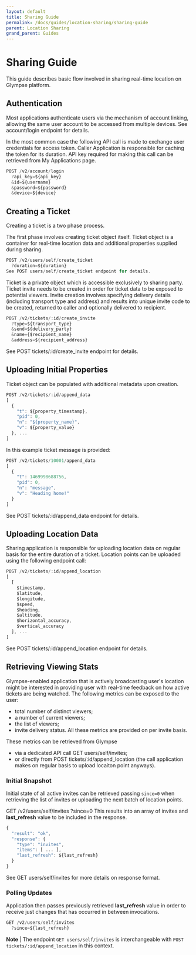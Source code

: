 ```yaml
---
layout: default
title: Sharing Guide
permalink: /docs/guides/location-sharing/sharing-guide
parent: Location Sharing
grand_parent: Guides
---
```


# Sharing Guide
This guide describes basic flow involved in sharing real-time location on Glympse platform.

## Authentication
Most applications authenticate users via the mechanism of account linking, allowing the same user account to be accessed from multiple devices. See account/login endpoint for details.

In the most common case the following API call is made to exchange user credentials for access token. Caller Application is responsible for caching the token for its duration. API key required for making this call can be retrieved from My Applications page.
```js
POST /v2/account/login
  ?api_key=${api_key}
  &id=${username}
  &password=${password}
  &device=${device}
```

## Creating a Ticket
Creating a ticket is a two phase process.

The first phase involves creating ticket object itself. Ticket object is a container for real-time location data and additional properties supplied during sharing.

```js
POST /v2/users/self/create_ticket
  ?duration=${duration}
See POST users/self/create_ticket endpoint for details.
```

Ticket is a private object which is accessible exclusively to sharing party. Ticket invite needs to be created in order for ticket data to be exposed to potential viewers. Invite creation involves specifying delivery details (including transport type and address) and results into unique invite code to be created, returned to caller and optionally delivered to recipient.

```js
POST /v2/tickets/:id/create_invite
  ?type=${transport_type}
  &send=${delivery_party}
  &name={$recipient_name}
  &address=${recipient_address}
 ```
 
See POST tickets/:id/create_invite endpoint for details.

## Uploading Initial Properties
Ticket object can be populated with additional metadata upon creation.

```js
POST /v2/tickets/:id/append_data
[
  {
    "t": ${property_timestamp},
    "pid": 0,
    "n": "${property_name}",
    "v": ${property_value}
  }, ...
]
```
In this example ticket message is provided:

```js
POST /v2/tickets/10001/append_data
[
  {
    "t": 1469998688756,
    "pid": 0,
    "n": "message",
    "v": "Heading home!"
  }
]
```

See POST tickets/:id/append_data endpoint for details.

## Uploading Location Data
Sharing application is responsible for uploading location data on regular basis for the entire duration of a ticket. Location points can be uploaded using the following endpoint call:
```js
POST /v2/tickets/:id/append_location
[
  [
    $timestamp,
    $latitude,
    $longitude,
    $speed,
    $heading,
    $altitude,
    $horizontal_accuracy,
    $vertical_accuracy
  ], ...
]
```
See POST tickets/:id/append_location endpoint for details.

## Retrieving Viewing Stats
Glympse-enabled application that is actively broadcasting user's location might be interested in providing user with real-time feedback on how active tickets are being watched. The following metrics can be exposed to the user:

 * total number of distinct viewers;
 * a number of current viewers;
 * the list of viewers;
 * invite delivery status.
All these metrics are provided on per invite basis.

These metrics can be retrieved from Glympse

 * via a dedicated API call GET users/self/invites;
 * or directly from POST tickets/:id/append_location (the call application makes on regular basis to upload locaiton point anyways).
### Initial Snapshot
Initial state of all active invites can be retrieved passing `since=0` when retrieving the list of invites or uploading the next batch of location points.

GET /v2/users/self/invites
  ?since=0
This results into an array of invites and **last_refresh** value to be included in the response.
```js
{
  "result": "ok",
  "response": {
    "type": "invites",
    "items": [ ... ],
    "last_refresh": ${last_refresh}
  }
}
```
See GET users/self/invites for more details on response format.

### Polling Updates
Application then passes previously retrieved **last_refresh** value in order to receive just changes that has occurred in between invocations.
```js
GET /v2/users/self/invites
  ?since=${last_refresh}
```
**Note** | The endpoint `GET users/self/invites` is interchangeable with `POST tickets/:id/append_location` in this context.